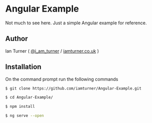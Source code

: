 # Angular Example

Not much to see here. Just a simple Angular example for reference.

## Author

Ian Turner ( [@i_am_turner](http://twitter.com/i_am_turner) / [iamturner.co.uk](http://iamturner.co.uk) )

## Installation

On the command prompt run the following commands

```sh
$ git clone https://github.com/iamturner/Angular-Example.git

$ cd Angular-Example/

$ npm install
```

```sh
$ ng serve --open
```